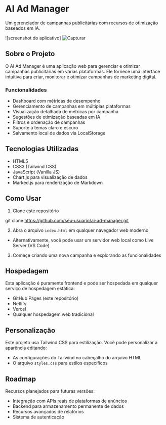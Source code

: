 # AI Ad Manager

Um gerenciador de campanhas publicitárias com recursos de otimização baseados em IA.

![screenshot do aplicativo] ![Capturar](https://github.com/user-attachments/assets/d64a4d20-91e3-4861-b6a7-5f757fd2debe)


## Sobre o Projeto

O AI Ad Manager é uma aplicação web para gerenciar e otimizar campanhas publicitárias em várias plataformas. Ele fornece uma interface intuitiva para criar, monitorar e otimizar campanhas de marketing digital.

### Funcionalidades

- Dashboard com métricas de desempenho
- Gerenciamento de campanhas em múltiplas plataformas
- Visualização detalhada de métricas por campanha
- Sugestões de otimização baseadas em IA
- Filtros e ordenação de campanhas
- Suporte a temas claro e escuro
- Salvamento local de dados via LocalStorage

## Tecnologias Utilizadas

- HTML5
- CSS3 (Tailwind CSS)
- JavaScript (Vanilla JS)
- Chart.js para visualização de dados
- Marked.js para renderização de Markdown

## Como Usar

1. Clone este repositório

git clone https://github.com/seu-usuario/ai-ad-manager.git

2. Abra o arquivo `index.html` em qualquer navegador web moderno
- Alternativamente, você pode usar um servidor web local como Live Server (VS Code)

3. Começe criando uma nova campanha e explorando as funcionalidades

## Hospedagem

Esta aplicação é puramente frontend e pode ser hospedada em qualquer serviço de hospedagem estática:

- GitHub Pages (este repositório)
- Netlify
- Vercel
- Qualquer hospedagem web tradicional

## Personalização

Este projeto usa Tailwind CSS para estilização. Você pode personalizar a aparência editando:

- As configurações do Tailwind no cabeçalho do arquivo HTML
- O arquivo `styles.css` para estilos específicos

## Roadmap

Recursos planejados para futuras versões:

- Integração com APIs reais de plataformas de anúncios
- Backend para armazenamento permanente de dados
- Recursos avançados de relatórios
- Sistema de autenticação




